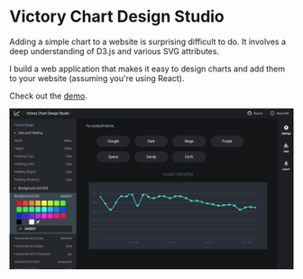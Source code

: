 # Victory Chart Design Studio

Adding a simple chart to a website is surprising difficult to do. It involves a deep understanding of D3.js and various SVG attributes. 

I build a web application that makes it easy to design charts and add them to your website (assuming you're using React).

Check out the [demo](https://narinluangrath.github.io/victory-gui/).

![screenshot](./screenshot.png)
